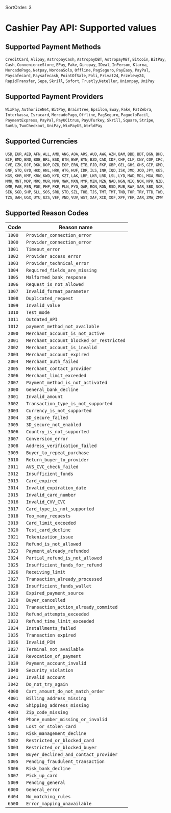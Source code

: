 SortOrder: 3
# Cashier Pay API: Supported values

## Supported Payment Methods

`CreditCard`, `Alipay`, `AstropayCash`, `AstropayDBT`, `AstropayMBT`, `Bitcoin`,
`BitPay`, `Cash`, `ConvenienceStore`, `EPay`, `Fake`, `Giropay`, `IDeal`,
`InPerson`, `Klarna`, `MercadoPago`, `Netpay`, `NordeaSolo`, `Offline`,
`PagSeguro`, `PayEasy`, `PayPal`, `Paysafecard`, `Paysafecash`, `PointOfSale`,
`Poli`, `Privat24`, `Przelewy24`, `RapidTransfer`, `Sepa`, `Skrill`,
`Sofort`, `Trustly`,`Neteller`, `Unionpay`, `UniPay`

## Supported Payment Providers

`WixPay`, `AuthorizeNet`, `BitPay`, `Braintree`, `Epsilon`,
`Eway`, `Fake`, `FatZebra`, `Interkassa`, `Isracard`, `MercadoPago`,
`Offline`, `PagSeguro`, `PagueloFacil`, `PaymentExpress`, `PayPal`,
`PayUCitrus`, `PayUTurkey`, `Skrill`, `Square`, `Stripe`, `SumUp`,
`TwoCheckout`, `UniPay`, `WixPayUS`, `WorldPay`

## Supported Currencies

`USD`, `EUR`, `AED`, `AFN`, `ALL`, `AMD`, `ANG`, `AOA`, `ARS`, `AUD`,
`AWG`, `AZN`, `BAM`, `BBD`, `BDT`, `BGN`, `BHD`, `BIF`, `BMD`, `BND`,
`BOB`, `BRL`, `BSD`, `BTN`, `BWP`, `BYN`, `BZD`, `CAD`, `CDF`, `CHF`,
`CLP`, `CNY`, `COP`, `CRC`, `CVE`, `CZK`, `DJF`, `DKK`, `DOP`, `DZD`,
`EGP`, `ERN`, `ETB`, `FJD`, `FKP`, `GBP`, `GEL`, `GHS`, `GHS`, `GIP`,
`GMD`, `GNF`, `GTQ`, `GYD`, `HKD`, `HNL`, `HRK`, `HTG`, `HUF`, `IDR`,
`ILS`, `INR`, `IQD`, `ISK`, `JMD`, `JOD`, `JPY`, `KES`, `KGS`, `KHR`,
`KMF`, `KRW`, `KWD`, `KYD`, `KZT`, `LAK`, `LBP`, `LKR`, `LRD`, `LSL`,
`LYD`, `MAD`, `MDL`, `MGA`, `MKD`, `MMK`, `MNT`, `MOP`, `MRO`, `MUR`,
`MVR`, `MWK`, `MXN`, `MYR`, `MZN`, `MZN`, `NAD`, `NGN`, `NIO`, `NOK`,
`NPR`, `NZD`, `OMR`, `PAB`, `PEN`, `PGK`, `PHP`, `PKR`, `PLN`, `PYG`,
`QAR`, `RON`, `RON`, `RSD`, `RUB`, `RWF`, `SAR`, `SBD`, `SCR`, `SEK`,
`SGD`, `SHP`, `SLL`, `SOS`, `SRD`, `STD`, `SZL`, `THB`, `TJS`, `TMT`,
`TMT`, `TND`, `TOP`, `TRY`, `TTD`, `TWD`, `TZS`, `UAH`, `UGX`, `UYU`,
`UZS`, `VEF`, `VND`, `VUV`, `WST`, `XAF`, `XCD`, `XOF`, `XPF`, `YER`,
`ZAR`, `ZMW`, `ZMW`

## Supported Reason Codes


|  Code  | Reason name                  |
| ------ | --------------------------- |
| `1000` | `Provider_connection_error` |
| `1000` | `Provider_connection_error` |
| `1001` | `Timeout_error` |
| `1002` | `Provider_access_error` |
| `1003` | `Provider_technical_error` |
| `1004` | `Required_fields_are_missing` |
| `1005` | `Malformed_bank_response` |
| `1006` | `Request_is_not_allowed` |
| `1007` | `Invalid_format_parameter` |
| `1008` | `Duplicated_request` |
| `1009` | `Invalid_value` |
| `1010` | `Test_mode` |
| `1011` | `Outdated_API` |
| `1012` | `payment_method_not_available` |
| `2000` | `Merchant_account_is_not_active` |
| `2001` | `Merchant_account_blocked_or_restricted` |
| `2002` | `Merchant_account_is_invalid` |
| `2003` | `Merchant_account_expired` |
| `2004` | `Merchant_auth_failed` |
| `2005` | `Merchant_contact_provider` |
| `2006` | `Merchant_limit_exceeded` |
| `2007` | `Payment_method_is_not_activated` |
| `3000` | `General_bank_decline` |
| `3001` | `Invalid_amount` |
| `3002` | `Transaction_type_is_not_supported` |
| `3003` | `Currency_is_not_supported` |
| `3004` | `3D_secure_failed` |
| `3005` | `3D_secure_not_enabled` |
| `3006` | `Country_is_not_supported` |
| `3007` | `Conversion_error` |
| `3008` | `Address_verification_failed` |
| `3009` | `Buyer_to_repeat_purchase` |
| `3010` | `Return_buyer_to_provider` |
| `3011` | `AVS_CVC_check_failed` |
| `3012` | `Insufficient_funds` |
| `3013` | `Card_expired` |
| `3014` | `Invalid_expiration_date` |
| `3015` | `Invalid_card_number` |
| `3016` | `Invalid_CVV_CVC` |
| `3017` | `Card_type_is_not_supported` |
| `3018` | `Too_many_requests` |
| `3019` | `Card_limit_exceeded` |
| `3020` | `Test_card_decline` |
| `3021` | `Tokenization_issue` |
| `3022` | `Refund_is_not_allowed` |
| `3023` | `Payment_already_refunded` |
| `3024` | `Partial_refund_is_not_allowed` |
| `3025` | `Insufficient_funds_for_refund` |
| `3026` | `Receiving_limit` |
| `3027` | `Transaction_already_processed` |
| `3028` | `Insufficient_funds_wallet` |
| `3029` | `Expired_payment_source` |
| `3030` | `Buyer_cancelled` |
| `3031` | `Transaction_action_already_commited` |
| `3032` | `Refund_attempts_exceeded` |
| `3033` | `Refund_time_limit_exceeded` |
| `3034` | `Installments_failed` |
| `3035` | `Transaction expired` |
| `3036` | `Invalid_PIN` |
| `3037` | `Terminal_not_available` |
| `3038` | `Revocation_of_payment` |
| `3039` | `Payment_account_invalid` |
| `3040` | `Security_violation` |
| `3041` | `Invalid_account` |
| `3042` | `Do_not_try_again` |
| `4000` | `Cart_amount_do_not_match_order` |
| `4001` | `Billing_address_missing` |
| `4002` | `Shipping_address_missing` |
| `4003` | `Zip_code_missing` |
| `4004` | `Phone_number_missing_or_invalid` |
| `5000` | `Lost_or_stolen_card` |
| `5001` | `Risk_management_decline` |
| `5002` | `Restricted_or_blocked_card` |
| `5003` | `Restricted_or_blocked_buyer` |
| `5004` | `Buyer_declined_and_contact_provider` |
| `5005` | `Pending_fraudulent_transaction` |
| `5006` | `Risk_bank_decline` |
| `5007` | `Pick_up_card` |
| `5009` | `Pending_general` |
| `6000` | `General_error` |
| `6404` | `No_matching_rules` |
| `6500` | `Error_mapping_unavailable` |
